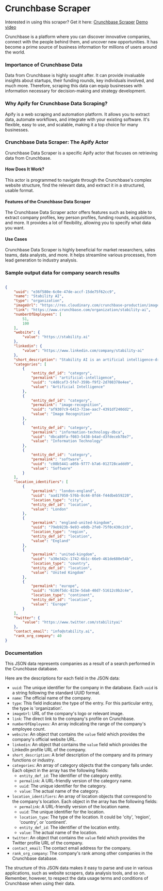 # Crunchbase Scraper
Interested in using this scraper? Get it here: [Crunchbase Scraper](https://apify.com/curious_coder/crunchbase-scraper?fpr=ve081&fp_sid=github_crunchbase-scraper)
[Demo video](https://www.youtube.com/watch?v=WHMA9wB-lWY)


Crunchbase is a platform where you can discover innovative companies, connect with the people behind them, and uncover new opportunities. It has become a prime source of business information for millions of users around the world.

### **Importance of Crunchbase Data**

Data from Crunchbase is highly sought after. It can provide invaluable insights about startups, their funding rounds, key individuals involved, and much more. Therefore, scraping this data can equip businesses with information necessary for decision-making and strategy development.

### **Why Apify for Crunchbase Data Scraping?**

Apify is a web scraping and automation platform. It allows you to extract data, automate workflows, and integrate with your existing software. It's flexible, easy to use, and scalable, making it a top choice for many businesses.

### **Crunchbase Data Scraper: The Apify Actor**

Crunchbase Data Scraper is a specific Apify actor that focuses on retrieving data from Crunchbase.

#### **How Does It Work?**

This actor is programmed to navigate through the Crunchbase's complex website structure, find the relevant data, and extract it in a structured, usable format.

#### **Features of the Crunchbase Data Scraper**

The Crunchbase Data Scraper actor offers features such as being able to extract company profiles, key person profiles, funding rounds, acquisitions, and more. It provides a lot of flexibility, allowing you to specify what data you want.

#### **Use Cases**

Crunchbase Data Scraper is highly beneficial for market researchers, sales teams, data analysts, and more. It helps streamline various processes, from lead generation to industry analysis.


### Sample output data for company search results

```json

{
	"uuid": "e36f580e-6c0e-47de-accf-15de75f62cc9",
	"name": "Stability AI",
	"type": "organization",
	"imageUrl": "https://res.cloudinary.com/crunchbase-production/image/upload/c_lpad,h_25,w_25,f_auto,b_white,q_auto:eco,dpr_1/yngvetlwqatjdqwmxg9g",
	"link": "https://www.crunchbase.com/organization/stability-ai",
	"numberOfEmployees": [
		51,
		100
	],
	"website": {
		"value": "https://stability.ai"
	},
	"linkedin": {
		"value": "https://www.linkedin.com/company/stability-ai"
	},
	"short_description": "Stability AI is an artificial intelligence-driven visual art startup that designs and implements open AI tools.",
	"categories": [
		{
			"entity_def_id": "category",
			"permalink": "artificial-intelligence",
			"uuid": "c4d8caf3-5fe7-359b-f9f2-2d708378e4ee",
			"value": "Artificial Intelligence"
		},
		{
			"entity_def_id": "category",
			"permalink": "image-recognition",
			"uuid": "af9307c9-6413-72ae-aac7-4391df240dd2",
			"value": "Image Recognition"
		},
		{
			"entity_def_id": "category",
			"permalink": "information-technology-dbca",
			"uuid": "dbca89fa-f083-5438-b4ad-d3fdeceb78e7",
			"value": "Information Technology"
		},
		{
			"entity_def_id": "category",
			"permalink": "software",
			"uuid": "c08b5441-a05b-9777-b7a6-012728caddd9",
			"value": "Software"
		}
	],
	"location_identifiers": [
		{
			"permalink": "london-england",
			"uuid": "aad17950-576b-8c44-8fd4-f44dbeb59220",
			"location_type": "city",
			"entity_def_id": "location",
			"value": "London"
		},
		{
			"permalink": "england-united-kingdom",
			"uuid": "79eb923b-9e93-e0db-2fe0-75f0c430c2cb",
			"location_type": "region",
			"entity_def_id": "location",
			"value": "England"
		},
		{
			"permalink": "united-kingdom",
			"uuid": "a30e342c-1742-6b1c-66e9-461de680e54b",
			"location_type": "country",
			"entity_def_id": "location",
			"value": "United Kingdom"
		},
		{
			"permalink": "europe",
			"uuid": "6106f5dc-823e-5da8-40d7-51612c0b2c4e",
			"location_type": "continent",
			"entity_def_id": "location",
			"value": "Europe"
		}
	],
	"twitter": {
		"value": "https://www.twitter.com/stabilityai"
	},
	"contact_email": "info@stability.ai",
	"rank_org_company": 40
}

```

### Documentation

This JSON data represents companies as a result of a search performed in the Crunchbase database.

Here are the descriptions for each field in the JSON data:

- `uuid`: The unique identifier for the company in the database. Each `uuid` is a string following the standard UUID format.
- `name`: The official name of the company.
- `type`: This field indicates the type of the entry. For this particular entry, the type is 'organization'.
- `imageUrl`: URL of the company's logo or relevant image.
- `link`: The direct link to the company's profile on Crunchbase.
- `numberOfEmployees`: An array indicating the range of the company's employee count.
- `website`: An object that contains the `value` field which provides the company's official website URL.
- `linkedin`: An object that contains the `value` field which provides the LinkedIn profile URL of the company.
- `short_description`: A brief description of the company and its primary functions or industry.
- `categories`: An array of category objects that the company falls under. Each object in the array has the following fields:
    - `entity_def_id`: The identifier of the category entity.
    - `permalink`: A URL-friendly version of the category name.
    - `uuid`: The unique identifier for the category.
    - `value`: The actual name of the category.
- `location_identifiers`: An array of location objects that correspond to the company's location. Each object in the array has the following fields:
    - `permalink`: A URL-friendly version of the location name.
    - `uuid`: The unique identifier for the location.
    - `location_type`: The type of the location. It could be 'city', 'region', 'country', or 'continent'.
    - `entity_def_id`: The identifier of the location entity.
    - `value`: The actual name of the location.
- `twitter`: An object that contains the `value` field which provides the Twitter profile URL of the company.
- `contact_email`: The contact email address for the company.
- `rank_org_company`: The company's rank among other companies in the Crunchbase database.

The structure of this JSON data makes it easy to parse and use in various applications, such as website scrapers, data analysis tools, and so on. Remember, however, to respect the data usage terms and conditions of Crunchbase when using their data.
